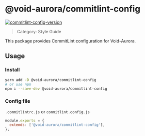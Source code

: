 # @void-aurora/commitlint-config

[commitlint-config-version]: https://img.shields.io/npm/v/@void-aurora/commitlint-config
[commitlint-config-npm]: https://www.npmjs.com/package/@void-aurora/commitlint-config

[![commitlint-config-version]][commitlint-config-npm]

> Category: Style Guide

This package provides CommitLint configuration for Void-Aurora.

## Usage

### Install

```sh
yarn add -D @void-aurora/commitlint-config
# or use npm
npm i --save-dev @void-aurora/commitlint-config
```

### Config file

`.commitlintrc.js` or `commitlint.config.js`

```js
module.exports = {
  extends: ['@void-aurora/commitlint-config'],
};
```
